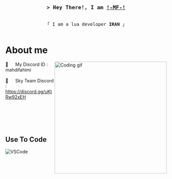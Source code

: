 
<h3 align="center">
        <samp>&gt; Hey There!, I am
                <b><a target="_blank" href="">!-MF-!</a></b>
        </samp>
</h3>


<p align="center"> 
  <samp>
    <br>
    「 I am a lua developer <b>IRAN</b> 」
    <br>
    <br>
  </samp>
</p>


<!-- About Section -->
 # About me
 
<p>
 <img align="right" width="350" src="/assets/programmer.gif" alt="Coding gif" />
  
 💬 &emsp; My Discord ID : mahdifahimi <br/><br/>
 💬 &emsp; Sky Team Discord : https://discord.gg/uKtRw92xEH <br/><br/>

</p>

<br/>
<br/>
<br/>

## Use To Code

![VSCode](https://img.shields.io/badge/Visual_Studio-0078d7?style=for-the-badge&logo=visual%20studio&logoColor=white)

<br/>
